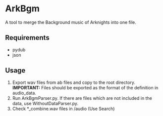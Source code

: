 # ArkBgm
A tool to merge the Background music of Arknights into one file.

## Requirements
- pydub
- json

## Usage
1. Export wav files from ab files and copy to the root directory.
	**IMPORTANT:** Files should be exported as the format of the definition in audio_data.
2. Run ArkBgmParser.py.
	If there are files which are not included in the data, use WithoutDataParser.py.
3. Check *_combine.wav files in /audio (Use Search)